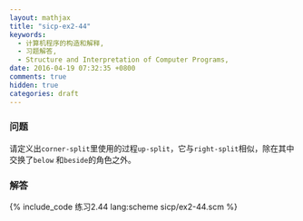 ```yaml
---
layout: mathjax
title: "sicp-ex2-44"
keywords:
  - 计算机程序的构造和解释,
  - 习题解答,
  - Structure and Interpretation of Computer Programs,
date: 2016-04-19 07:32:35 +0800
comments: true
hidden: true
categories: draft
---
```


### 问题

请定义出`corner-split`里使用的过程`up-split`，它与`right-split`相似，除在其中交换了`below`
和`beside`的角色之外。

### 解答

{% include_code 练习2.44 lang:scheme sicp/ex2-44.scm %}
